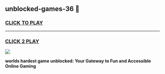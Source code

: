 
## unblocked-games-36 👋
<h3>
<a href="https://premium.freeplayer.one?title=unblocked-games-36&ref=14F">CLICK TO PLAY</a></h3>
<hr>

<h3>
<a href="https://premium.freeplayer.one?title=unblocked-games-36&ref=14F">CLICK 2 PLAY</a>
  
</h3>

<a href="https://premium.freeplayer.one?title=unblocked-games-36&ref=12F/"><img src="https://clearcache.store/games.png"></a>


**worlds hardest game unblocked: Your Gateway to Fun and Accessible Online Gaming**
